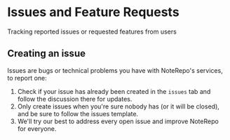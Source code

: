 # Issues and Feature Requests

Tracking reported issues or requested features from users

## Creating an issue

Issues are bugs or technical problems you have with NoteRepo's services, to report one:
1. Check if your issue has already been created in the `issues` tab and follow the discussion there for updates.
2. Only create issues when you're sure nobody has (or it will be closed), and be sure to follow the issues template.
3. We'll try our best to address every open issue and improve NoteRepo for everyone.
